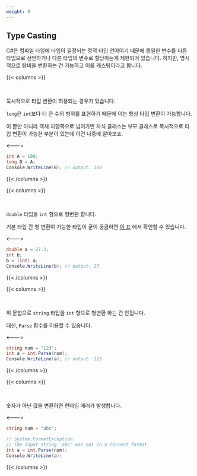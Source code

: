 ```yaml
---
weight: 9
---
```


## Type Casting
C#은 컴파일 타임에 타입이 결정되는 정적 타입 언어이기 때문에 동일한 변수를 다른 타입으로 선언하거나
다른 타입의 변수로 할당하는게 제한되어 있습니다. 하지만, 명시적으로 탕비을 변환하는 건 가능하고 이를 캐스팅이라고 합니다.

{{< columns >}}

<br/>

묵시적으로 타입 변환이 허용되는 경우가 있습니다. 

`long`은 `int`보다 더 큰 수의 범위를 표현하기 때문에 이는 항상 타입 변환이 가능합니다.

이 뿐만 아니라 객체 지향쪽으로 넘어가면 자식 클래스는 부모 클래스로 묵시적으로 타입 변환이 가능한 부분이 있는데 이건 나중에 알아보죠.

<--->

```cs
int A = 100;
long B = A;
Console.WriteLine(B); // output: 100
```

{{< /columns >}}

{{< columns >}}

<br/>

`double` 타입을 `int` 형으로 형변환 합니다.

기본 타입 간 형 변환이 가능한 타입이 굳이 궁금하면 [이 표](https://learn.microsoft.com/en-us/dotnet/csharp/language-reference/builtin-types/numeric-conversions#explicit-numeric-conversions) 에서 확인할 수 있습니다.

<--->

```cs
double a = 27.3;
int b;
b = (int) a;
Console.WriteLine(b); // output: 27
```

{{< /columns >}}

{{< columns >}}

<br/>

위 문법으로 `string` 타입을 `int` 형으로 형변환 하는 건 안됩니다.

대신, `Parse` 함수를 이용할 수 있습니다.

<--->

```cs
string num = "123";
int a = int.Parse(num);
Console.WriteLine(a); // output: 123
```

{{< /columns >}}

{{< columns >}}

<br/>

숫자가 아닌 값을 변환하면 런타임 에러가 발생합니다.

<--->

```cs
string num = "abc";

// System.FormatException: 
// The input string 'abc' was not in a correct format.
int a = int.Parse(num);
Console.WriteLine(a); 
```

{{< /columns >}}
